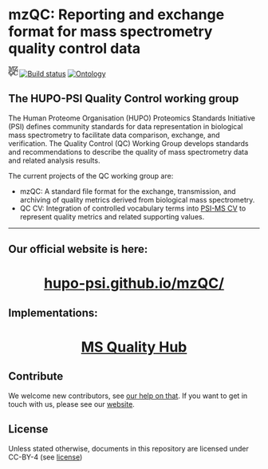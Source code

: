 # mzQC: Reporting and exchange format for mass spectrometry quality control data

<img src="docs/pages/figures/logo/mzQC.png" height="20"> [![Build status](https://github.com/HUPO-PSI/mzQC/workflows/tests/badge.svg)](https://github.com/HUPO-PSI/mzQC/actions?query=workflow:tests) [![Ontology](https://img.shields.io/badge/Ontology-PSI|MS-blueviolet)](https://www.ebi.ac.uk/ols/ontologies/ms/terms?iri=http%3A%2F%2Fpurl.obolibrary.org%2Fobo%2FMS_4000000&lang=en&viewMode=All&siblings=false)

## The HUPO-PSI Quality Control working group

The Human Proteome Organisation (HUPO) Proteomics Standards Initiative (PSI) defines community standards for data representation in biological mass spectrometry to facilitate data comparison, exchange, and verification. The Quality Control (QC) Working Group develops standards and recommendations to describe the quality of mass spectrometry data and related analysis results.

The current projects of the QC working group are:

- mzQC: A standard file format for the exchange, transmission, and archiving of quality metrics derived from biological mass spectrometry.
- QC CV: Integration of controlled vocabulary terms into [PSI-MS CV](https://github.com/HUPO-PSI/psi-ms-CV/) to represent quality metrics and related supporting values.

--------------------------------
## Our official website is here:
<div align="center">
   <h1><a href="https://hupo-psi.github.io/mzQC/"><b>hupo-psi.github.io/mzQC/</b></a></h1>
</div>

## Implementations:
<div align="center">
   <h1><a href="https://github.com/MS-Quality-hub"><b>MS Quality Hub</b></a></h1>
</div>

## Contribute

We welcome new contributors, see [our help on that](/CONTRIBUTING.md).
If you want to get in touch with us, please see our [website]( https://hupo-psi.github.io/mzQC/ ).

## License
Unless stated otherwise, documents in this repository are licensed under CC-BY-4 (see [license](/LICENSE))

